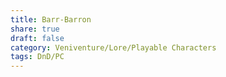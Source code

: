 ```yaml
---
title: Barr-Barron
share: true
draft: false
category: Veniventure/Lore/Playable Characters
tags: DnD/PC
---
```

